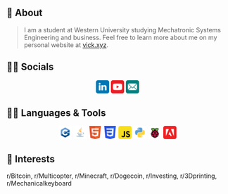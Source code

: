 ## :open_book: About 
> I am a student at Western University studying Mechatronic Systems Engineering and business. Feel free to learn more about me on my personal website at [vick.xyz](vicks.xyz).

## :man_scientist: Socials
<p align="center"><a href="https://www.linkedin.com/in/victor-zhang-9a1510146/"><img src="./img/linkedin.svg" width="30px"></a>
<a href="https://www.youtube.com/channel/UC0qFt4fHDVnYkEakdtTabBQ"><img src="./img/yt.svg" width="30px"></a>
<a href="mailto:vzhang24@uwo.ca"><img src="./img/email.svg" width="30px"></a>
</p>

## :man_technologist: Languages & Tools
<p align="center"><a><img src="./img/c.svg" alt="C++" width="30px"/></a>
<a><img src="./img/java.svg" alt="Java" width="30px"/></a>
<a><img src="./img/html.svg" alt="HTML5" width="30px"/></a>
<a><img src="./img/css.svg" alt="CSS3" width="30px"/></a>
<a><img src="./img/js.svg" alt="JS" width="30px"/></a>
<a><img src="./img/python.svg" alt="Python" width="30px"/></a>
<a><img src="./img/rpi.svg" alt="RPI" width="30px"/></a>
<a><img src="./img/adobe.svg" alt="Adobe Suite" width="30px"/></a>
</p>

## :juggling_person: Interests
r/Bitcoin, r/Multicopter, r/Minecraft, r/Dogecoin, r/Investing, r/3Dprinting, r/Mechanicalkeyboard
